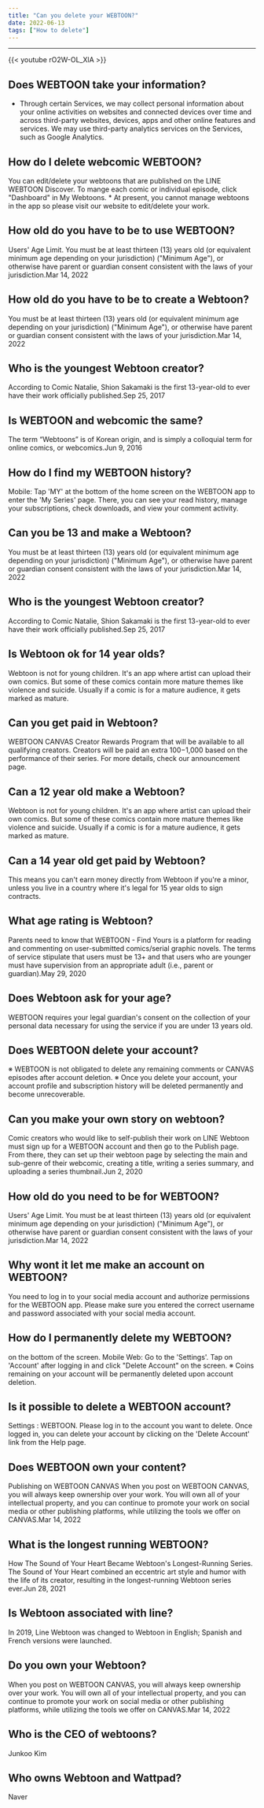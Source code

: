```yaml
---
title: "Can you delete your WEBTOON?"
date: 2022-06-13
tags: ["How to delete"]
---
```


---
{{< youtube rO2W-OL_XlA >}}
## Does WEBTOON take your information?
- Through certain Services, we may collect personal information about your online activities on websites and connected devices over time and across third-party websites, devices, apps and other online features and services. We may use third-party analytics services on the Services, such as Google Analytics.

## How do I delete webcomic WEBTOON?
You can edit/delete your webtoons that are published on the LINE WEBTOON Discover. To mange each comic or individual episode, click "Dashboard" in My Webtoons. * At present, you cannot manage webtoons in the app so please visit our website to edit/delete your work.

## How old do you have to be to use WEBTOON?
Users' Age Limit. You must be at least thirteen (13) years old (or equivalent minimum age depending on your jurisdiction) ("Minimum Age"), or otherwise have parent or guardian consent consistent with the laws of your jurisdiction.Mar 14, 2022

## How old do you have to be to create a Webtoon?
You must be at least thirteen (13) years old (or equivalent minimum age depending on your jurisdiction) ("Minimum Age"), or otherwise have parent or guardian consent consistent with the laws of your jurisdiction.Mar 14, 2022

## Who is the youngest Webtoon creator?
According to Comic Natalie, Shion Sakamaki is the first 13-year-old to ever have their work officially published.Sep 25, 2017

## Is WEBTOON and webcomic the same?
The term “Webtoons” is of Korean origin, and is simply a colloquial term for online comics, or webcomics.Jun 9, 2016

## How do I find my WEBTOON history?
Mobile: Tap 'MY' at the bottom of the home screen on the WEBTOON app to enter the 'My Series' page. There, you can see your read history, manage your subscriptions, check downloads, and view your comment activity.

## Can you be 13 and make a Webtoon?
You must be at least thirteen (13) years old (or equivalent minimum age depending on your jurisdiction) ("Minimum Age"), or otherwise have parent or guardian consent consistent with the laws of your jurisdiction.Mar 14, 2022

## Who is the youngest Webtoon creator?
According to Comic Natalie, Shion Sakamaki is the first 13-year-old to ever have their work officially published.Sep 25, 2017

## Is Webtoon ok for 14 year olds?
Webtoon is not for young children. It's an app where artist can upload their own comics. But some of these comics contain more mature themes like violence and suicide. Usually if a comic is for a mature audience, it gets marked as mature.

## Can you get paid in Webtoon?
WEBTOON CANVAS Creator Rewards Program that will be available to all qualifying creators. Creators will be paid an extra $100-$1,000 based on the performance of their series. For more details, check our announcement page.

## Can a 12 year old make a Webtoon?
Webtoon is not for young children. It's an app where artist can upload their own comics. But some of these comics contain more mature themes like violence and suicide. Usually if a comic is for a mature audience, it gets marked as mature.

## Can a 14 year old get paid by Webtoon?
This means you can't earn money directly from Webtoon if you're a minor, unless you live in a country where it's legal for 15 year olds to sign contracts.

## What age rating is Webtoon?
Parents need to know that WEBTOON - Find Yours is a platform for reading and commenting on user-submitted comics/serial graphic novels. The terms of service stipulate that users must be 13+ and that users who are younger must have supervision from an appropriate adult (i.e., parent or guardian).May 29, 2020

## Does Webtoon ask for your age?
WEBTOON requires your legal guardian's consent on the collection of your personal data necessary for using the service if you are under 13 years old.

## Does WEBTOON delete your account?
※ WEBTOON is not obligated to delete any remaining comments or CANVAS episodes after account deletion. ※ Once you delete your account, your account profile and subscription history will be deleted permanently and become unrecoverable.

## Can you make your own story on webtoon?
Comic creators who would like to self-publish their work on LINE Webtoon must sign up for a WEBTOON account and then go to the Publish page. From there, they can set up their webtoon page by selecting the main and sub-genre of their webcomic, creating a title, writing a series summary, and uploading a series thumbnail.Jun 2, 2020

## How old do you need to be for WEBTOON?
Users' Age Limit. You must be at least thirteen (13) years old (or equivalent minimum age depending on your jurisdiction) ("Minimum Age"), or otherwise have parent or guardian consent consistent with the laws of your jurisdiction.Mar 14, 2022

## Why wont it let me make an account on WEBTOON?
You need to log in to your social media account and authorize permissions for the WEBTOON app. Please make sure you entered the correct username and password associated with your social media account.

## How do I permanently delete my WEBTOON?
on the bottom of the screen. Mobile Web: Go to the 'Settings'. Tap on 'Account' after logging in and click "Delete Account" on the screen. ※ Coins remaining on your account will be permanently deleted upon account deletion.

## Is it possible to delete a WEBTOON account?
Settings : WEBTOON. Please log in to the account you want to delete. Once logged in, you can delete your account by clicking on the 'Delete Account' link from the Help page.

## Does WEBTOON own your content?
Publishing on WEBTOON CANVAS When you post on WEBTOON CANVAS, you will always keep ownership over your work. You will own all of your intellectual property, and you can continue to promote your work on social media or other publishing platforms, while utilizing the tools we offer on CANVAS.Mar 14, 2022

## What is the longest running WEBTOON?
How The Sound of Your Heart Became Webtoon's Longest-Running Series. The Sound of Your Heart combined an eccentric art style and humor with the life of its creator, resulting in the longest-running Webtoon series ever.Jun 28, 2021

## Is Webtoon associated with line?
In 2019, Line Webtoon was changed to Webtoon in English; Spanish and French versions were launched.

## Do you own your Webtoon?
When you post on WEBTOON CANVAS, you will always keep ownership over your work. You will own all of your intellectual property, and you can continue to promote your work on social media or other publishing platforms, while utilizing the tools we offer on CANVAS.Mar 14, 2022

## Who is the CEO of webtoons?
Junkoo Kim

## Who owns Webtoon and Wattpad?
Naver

